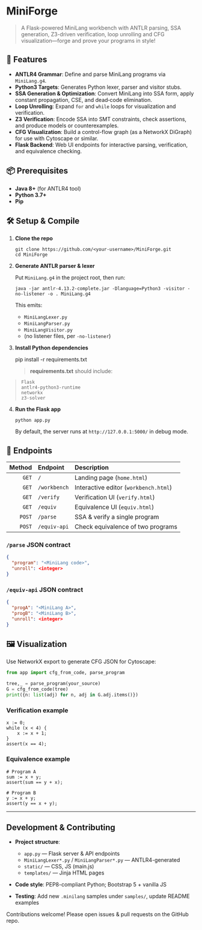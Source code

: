 # MiniForge

> A Flask-powered MiniLang workbench with ANTLR parsing, SSA generation, Z3-driven verification, loop unrolling and CFG visualization—forge and prove your programs in style!

## 🚀 Features

* **ANTLR4 Grammar**: Define and parse MiniLang programs via `MiniLang.g4`.
* **Python3 Targets**: Generates Python lexer, parser and visitor stubs.
* **SSA Generation & Optimization**: Convert MiniLang into SSA form, apply constant propagation, CSE, and dead‑code elimination.
* **Loop Unrolling**: Expand `for` and `while` loops for visualization and verification.
* **Z3 Verification**: Encode SSA into SMT constraints, check assertions, and produce models or counterexamples.
* **CFG Visualization**: Build a control-flow graph (as a NetworkX DiGraph) for use with Cytoscape or similar.
* **Flask Backend**: Web UI endpoints for interactive parsing, verification, and equivalence checking.

## 📦 Prerequisites

* **Java 8+** (for ANTLR4 tool)
* **Python 3.7+**
* **Pip**

## 🛠️ Setup & Compile

1. **Clone the repo**

   ```
   git clone https://github.com/<your‑username>/MiniForge.git
   cd MiniForge
   ```

2. **Generate ANTLR parser & lexer**

   Put `MiniLang.g4` in the project root, then run:

   ```
   java -jar antlr-4.13.2-complete.jar -Dlanguage=Python3 -visitor -no-listener -o . MiniLang.g4

   ```

   This emits:

   * `MiniLangLexer.py`
   * `MiniLangParser.py`
   * `MiniLangVisitor.py`
   * (no listener files, per `-no-listener`)

3. **Install Python dependencies**

   
   pip install -r requirements.txt
   

   > **requirements.txt** should include:
> ```
> Flask
> antlr4-python3-runtime
> networkx
> z3-solver
> ```

4. **Run the Flask app**

   ```
   python app.py
   ```

   By default, the server runs at `http://127.0.0.1:5000/` in debug mode.

## 🧩 Endpoints

| Method | Endpoint     | Description                           |
| -----: | :----------- | :------------------------------------ |
|  `GET` | `/`          | Landing page (`home.html`)            |
|  `GET` | `/workbench` | Interactive editor (`workbench.html`) |
|  `GET` | `/verify`    | Verification UI (`verify.html`)       |
|  `GET` | `/equiv`     | Equivalence UI (`equiv.html`)         |
| `POST` | `/parse`     | SSA & verify a single program         |
| `POST` | `/equiv-api` | Check equivalence of two programs     |

### `/parse` JSON contract

```json
{
  "program": "<MiniLang code>",
  "unroll": <integer>
}
```

### `/equiv-api` JSON contract

```json
{
  "progA": "<MiniLang A>",
  "progB": "<MiniLang B>",
  "unroll": <integer>
}
```

## 🖼️ Visualization

Use NetworkX export to generate CFG JSON for Cytoscape:

```python
from app import cfg_from_code, parse_program

tree,_ = parse_program(your_source)
G = cfg_from_code(tree)
print({n: list(adj) for n, adj in G.adj.items()})
```
### Verification example

```minilang
x := 0;
while (x < 4) {
    x := x + 1;
}
assert(x == 4);
```

### Equivalence example

```minilang
# Program A
sum := x + y;
assert(sum == y + x);
```

```minilang
# Program B
y := x + y;
assert(y == x + y);
```

---

## Development & Contributing

* **Project structure**:

  * `app.py` — Flask server & API endpoints
  * `MiniLangLexer*.py` / `MiniLangParser*.py` — ANTLR4-generated
  * `static/` — CSS, JS (main.js)
  * `templates/` — Jinja HTML pages

* **Code style**: PEP8-compliant Python; Bootstrap 5 + vanilla JS

* **Testing**: Add new `.minilang` samples under `samples/`, update README examples

Contributions welcome! Please open issues & pull requests on the GitHub repo.
